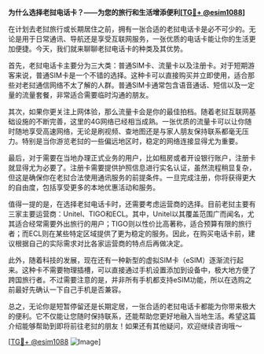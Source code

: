 **为什么选择老挝电话卡？——为您的旅行和生活增添便利[[TG💪+ @esim1088](https://t.me/s/esim1088)]**

在计划去老挝旅行或长期居住之前，拥有一张合适的老挝电话卡是必不可少的。无论是用于日常通讯、导航还是享受互联网服务，一张优质的电话卡能让你的生活更加便捷。今天，我们就来聊聊老挝电话卡的种类及其优势。

首先，老挝电话卡主要分为三大类：普通SIM卡、流量卡以及注册卡。对于短期游客来说，普通SIM卡是一个不错的选择。这种卡可以直接购买并立即使用，适合那些对老挝通信网络不太了解的人群。普通SIM卡通常包含语音通话、短信以及一定量的流量套餐，非常适合需要临时沟通的朋友。

其次，如果你更关注上网体验，那么流量卡会是你的最佳拍档。随着老挝互联网基础设施的不断完善，这里的4G网络已经相当成熟。一张优质的流量卡可以让你随时随地享受高速网络，无论是刷视频、查地图还是与家人朋友保持联系都毫无压力。特别是当你游览老挝的一些偏远地区时，稳定的网络连接显得尤为重要。

最后，对于需要在当地办理正式业务的用户，比如租房或者开设银行账户，注册卡就显得尤为必要了。注册卡需要提供护照信息进行实名认证，虽然流程稍显复杂，但这是确保你在老挝合法使用通讯服务的前提条件。一旦完成注册，你将获得更大的自由度，包括享受更多的本地优惠活动和服务。

值得一提的是，在选择老挝电话卡时，还需要考虑运营商的选择。目前老挝主要有三家主要运营商：Unitel、TIGO和ECL。其中，Unitel以其覆盖范围广而闻名，尤其适合经常需要外出旅行的用户；TIGO则以性价比高著称，适合预算有限的旅行者；而ECL则在某些特定区域提供了更为稳定的服务。因此，在购买电话卡前，建议根据自己的实际需求对比各家运营商的特点后再做决定。

此外，随着科技的发展，现在还有一种新型的虚拟SIM卡（eSIM）逐渐流行起来。这种卡不需要物理插槽，可以直接通过手机设置添加到设备中，极大地方便了跨国旅行者。不过需要注意的是，并非所有手机都支持eSIM功能，所以在选购之前最好先确认一下自己手机是否兼容。

总之，无论你是短暂停留还是长期定居，一张合适的老挝电话卡都能为你带来极大的便利。它不仅能让您随时保持联系，还能帮助您更好地融入当地生活。希望这篇介绍能够帮助到即将前往老挝的朋友！如果还有其他疑问，欢迎继续咨询哦～ 

[[TG💪+ @esim1088](https://t.me/s/esim1088) ![Image](https://i.postimg.cc/4NQfJmqS/Snipaste-2025-05-13-00-14-12.png)]
